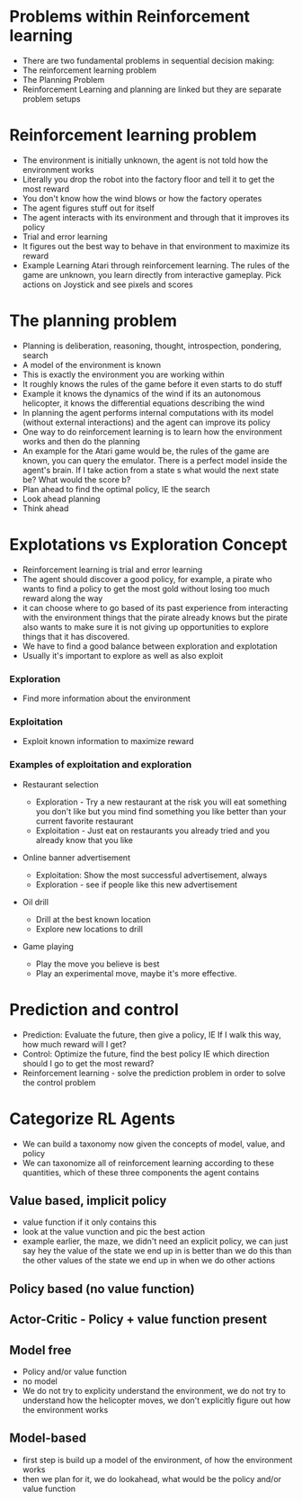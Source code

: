 # Problems within Reinforcement learning
- There are two fundamental problems in sequential decision making:
- The reinforcement learning problem
- The Planning Problem
- Reinforcement Learning and planning are linked but they are separate problem setups

# Reinforcement learning problem
- The environment is initially unknown, the agent is not told how the environment works
- Literally you drop the robot into the factory floor and tell it to get the most reward
- You don't know how the wind blows or how the factory operates
- The agent figures stuff out for itself
- The agent interacts with its environment and through that it improves its policy
- Trial and error learning
- It figures out the best way to behave in that environment to maximize its reward
- Example Learning Atari through reinforcement learning. The rules of the game are unknown, you learn directly from interactive gameplay. Pick actions on Joystick and see pixels and scores

# The planning problem
- Planning is deliberation, reasoning, thought, introspection, pondering, search
- A model of the environment is known
- This is exactly the environment you are working within
- It roughly knows the rules of the game before it even starts to do stuff
- Example it knows the dynamics of the wind if its an autonomous helicopter, it knows the differential equations describing the wind
- In planning the agent performs internal computations with its model (without external interactions) and the agent can improve its policy
- One way to do reinforcement learning is to learn how the environment works and then do the planning
- An example for the Atari game would be, the rules of the game are known, you can query the emulator. There is a perfect model inside the agent's brain. If I take action from a state s what would the next state be? What would the score b?
- Plan ahead to find the optimal policy, IE the search
- Look ahead planning
- Think ahead

# Explotations vs Exploration Concept
- Reinforcement learning is trial and error learning
- The agent should discover a good policy, for example, a pirate who wants to find a policy to get the most gold without losing too much reward along the way
- it can choose where to go based of its past experience from interacting with the environment things that the pirate already knows but the pirate also wants to make sure it is not giving up opportunities to explore things that it has discovered.
- We have to find a good balance between exploration and explotation
- Usually it's important to explore as well as also exploit

### Exploration
- Find more information about the environment

### Exploitation
- Exploit known information to maximize reward

### Examples of exploitation and exploration
- Restaurant selection
  - Exploration - Try a new restaurant at the risk you will eat something you don't like but you mind find something you like better than your current favorite restaurant
  - Exploitation - Just eat on restaurants you already tried and you already know that you like

- Online banner advertisement
  - Exploitation: Show the most successful advertisement, always
  - Exploration - see if people like this new advertisement

- Oil drill
  - Drill at the best known location
  - Explore new locations to drill

- Game playing
  - Play the move you believe is best
  - Play an experimental move, maybe it's more effective.


# Prediction and control
- Prediction: Evaluate the future, then give a policy, IE If I walk this way, how much reward will I get?
- Control: Optimize the future, find the best policy IE which direction should I go to get the most reward?
- Reinforcement learning - solve the prediction problem in order to solve the control problem

# Categorize RL Agents
- We can build a taxonomy now given the concepts of model, value, and policy
- We can taxonomize all of reinforcement learning according to these quantities, which of these three components the agent contains

## Value based, implicit policy
- value function if it only contains this
- look at the value vunction and pic the best action
- example earlier, the maze, we didn't need an explicit policy, we can just say hey the value of the state we end up in is better than we do this than the other values of the state we end up in when we do other actions

## Policy based (no value function)
## Actor-Critic - Policy + value function present
## Model free
- Policy and/or value function
- no model
- We do not try to explicity understand the environment, we do not try to understand how the helicopter moves, we don't explicitly figure out how the environment works

## Model-based
- first step is build up a model of the environment, of how the environment works
- then we plan for it, we do lookahead, what would be the policy and/or value function

